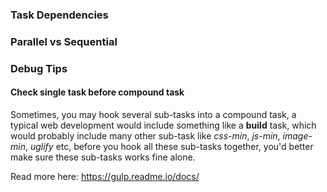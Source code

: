 ### Task Dependencies

### Parallel vs Sequential

### Debug Tips

#### Check single task before compound task

Sometimes, you may hook several sub-tasks into a compound task,
a typical web development would include something like a **build** task,
which would probably include many other sub-task like *css-min*, *js-min*,
*image-min*, *uglify* etc, before you hook all these sub-tasks together,
you'd better make sure these sub-tasks works fine alone.

Read more here: https://gulp.readme.io/docs/
